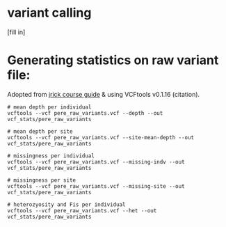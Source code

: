 # variant calling
[fill in]

# Generating statistics on raw variant file:

Adopted from [jrick course guide](https://jessicarick.github.io/bioinformatics-for-conservation/docs/folder/5-variant-filtering/) & using VCFtools v0.1.16 (citation). 

```
# mean depth per individual
vcftools --vcf pere_raw_variants.vcf --depth --out vcf_stats/pere_raw_variants

# mean depth per site
vcftools --vcf pere_raw_variants.vcf --site-mean-depth --out vcf_stats/pere_raw_variants

# missingness per individual
vcftools --vcf pere_raw_variants.vcf --missing-indv --out vcf_stats/pere_raw_variants

# missingness per site 
vcftools --vcf pere_raw_variants.vcf --missing-site --out vcf_stats/pere_raw_variants

# heterozyosity and Fis per individual 
vcftools --vcf pere_raw_variants.vcf --het --out vcf_stats/pere_raw_variants

```
